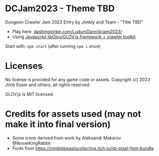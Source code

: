 DCJam2023 - Theme TBD
============================

Dungeon Crawler Jam 2023 Entry by Jimbly and Team - "Title TBD"

* Play here: [dashingstrike.com/LudumDare/dcjam2023/](http://www.dashingstrike.com/LudumDare/dcjam2023/)
* Using [Javascript libGlov/GLOV.js framework + crawler toolkit](https://github.com/Jimbly/glovjs/tree/crawler)

Start with: `npm start` (after running `npm i` once)

Licenses
========
No license is provided for any game code or assets.  Copyright (c) 2023 Jimb Esser and others, all rights reserved.

GLOV.js is MIT licensed.


Credits for assets used (may not make it into final version)
============================================================

* Some icons derived from work by Aleksandr Makarov @IknowKingRabbit
* Fonts from https://nimblebeastscollective.itch.io/nb-pixel-font-bundle
